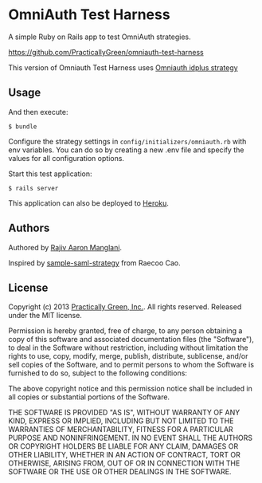 # OmniAuth Test Harness

A simple Ruby on Rails app to test OmniAuth strategies.

https://github.com/PracticallyGreen/omniauth-test-harness

This version of Omniauth Test Harness uses [Omniauth idplus strategy](https://github.com/yortz/omniauth-idplus)

## Usage

And then execute:

```shell
$ bundle
```

Configure the strategy settings in `config/initializers/omniauth.rb` with env
variables. You can do so by creating a new .env file and specify the values for
all configuration options.

Start this test application:

```shell
$ rails server
```

This application can also be deployed to [Heroku](http://www.heroku.com/).

## Authors

Authored by [Rajiv Aaron Manglani](http://www.rajivmanglani.com/).

Inspired by [sample-saml-strategy](https://github.com/raecoo/sample-saml-strategy) from Raecoo Cao.

## License

Copyright (c) 2013 [Practically Green, Inc.](http://www.practicallygreen.com/).
All rights reserved. Released under the MIT license.

Permission is hereby granted, free of charge, to any person obtaining
a copy of this software and associated documentation files (the
"Software"), to deal in the Software without restriction, including
without limitation the rights to use, copy, modify, merge, publish,
distribute, sublicense, and/or sell copies of the Software, and to
permit persons to whom the Software is furnished to do so, subject to
the following conditions:

The above copyright notice and this permission notice shall be
included in all copies or substantial portions of the Software.

THE SOFTWARE IS PROVIDED "AS IS", WITHOUT WARRANTY OF ANY KIND,
EXPRESS OR IMPLIED, INCLUDING BUT NOT LIMITED TO THE WARRANTIES OF
MERCHANTABILITY, FITNESS FOR A PARTICULAR PURPOSE AND
NONINFRINGEMENT. IN NO EVENT SHALL THE AUTHORS OR COPYRIGHT HOLDERS BE
LIABLE FOR ANY CLAIM, DAMAGES OR OTHER LIABILITY, WHETHER IN AN ACTION
OF CONTRACT, TORT OR OTHERWISE, ARISING FROM, OUT OF OR IN CONNECTION
WITH THE SOFTWARE OR THE USE OR OTHER DEALINGS IN THE SOFTWARE.
